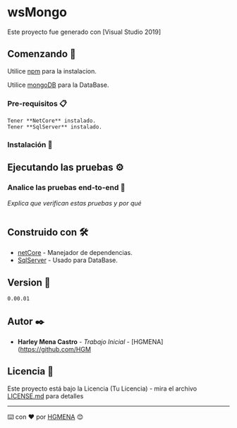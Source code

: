 # wsMongo
Este proyecto fue generado con [Visual Studio 2019]

## Comenzando 🚀
Utilice [npm](https://docs.npmjs.com/cli/v6/commands/npm-install) para la instalacion.

Utilice [mongoDB](https://docs.mongodb.com/guides/) para la DataBase.

### Pre-requisitos 📋
```
Tener **NetCore** instalado.
Tener **SqlServer** instalado.
```

### Instalación 🔧

## Ejecutando las pruebas ⚙️

### Analice las pruebas end-to-end 🔩

_Explica que verifican estas pruebas y por qué_

```
```

## Construido con 🛠️

* [netCore](https://dotnet.microsoft.com/download) - Manejador de dependencias.
* [SqlServer](https://www.microsoft.com/es-es/sql-server/sql-server-downloads) - Usado para DataBase.

## Version 📌

```
0.00.01

```
## Autor ✒️

* **Harley Mena Castro** - *Trabajo Inicial* - [HGMENA](https://github.com/HGM

## Licencia 📄

Este proyecto está bajo la Licencia (Tu Licencia) - mira el archivo [LICENSE.md](LICENSE.md) para detalles

---
⌨️ con ❤️ por [HGMENA](https://github.com/HGMENA-WORKSPACE) 😊
